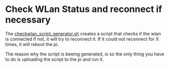 # Check WLan Status and reconnect if necessary

The [checkwlan_script_generator.sh](./checkwlan_script_generator.sh) creates a script that checks if the wlan is connected if not, it will try to reconnect it.
If it could not reconnect for X times, it will reboot the pi.  

The reason why the script is beeing generated, is so the only thing you have to do is uploading the script to the pi and run it.